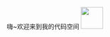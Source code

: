 嗨~欢迎来到我的代码空间 <img src="https://cdn.jsdelivr.net/gh/xugaoyi/image_store/blog/20200717110030.gif" width=50 >




<!--
**xugaoyi/xugaoyi** is a ✨ _special_ ✨ repository because its `README.md` (this file) appears on your GitHub profile.

Here are some ideas to get you started:

- 🔭 I’m currently working on ...
- 🌱 I’m currently learning ...
- 👯 I’m looking to collaborate on ...
- 🤔 I’m looking for help with ...
- 💬 Ask me about ...
- 📫 How to reach me: ...
- 😄 Pronouns: ...
- ⚡ Fun fact: ...


- 🔭 这里有我开发和维护的一个知识管理主题项目...
[![Profile views](http://hits.dwyl.com/xugaoyi/vuepress-theme-vdoing.svg)](http://hits.dwyl.com/xugaoyi/vuepress-theme-vdoing)

-->
